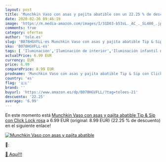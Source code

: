 ```yaml
---
layout: post
title: 'Munchkin Vaso con asas y pajita abatible con un 22.25 % de descuento'
date: 2020-02-26 09:46:19
image: 'https://m.media-amazon.com/images/I/31D03-b53sL._AC_._SL400_.jpg'
comments: true
category: ofertas
author: 'tole.es'
slug: 'B078HGVFLL-es Munchkin Vaso con asas y pajita abatible Tip & Sip con...'
sku: 'B078HGVFLL-es'
tags: [ 'Iluminación','Iluminación de interior','Iluminación infantil nocturna','Lámparas e iluminación infantil','munchkin', ]
actualPrice: 6.99 EUR
currency: EUR
price: 6.99
comparePrice: 8.99 EUR
prodname: 'Munchkin Vaso con asas y pajita abatible Tip & Sip con Click Lock  rosa'
country: 'es'
flag: '🇪🇸'
brand: ''
buyurl: 'https://www.amazon.es/dp/B078HGVFLL/?tag=tolees-21'
descuento: '22.25'
average: '6.99'
---
```


En este momento está [Munchkin Vaso con asas y pajita abatible Tip & Sip con Click Lock  rosa](https://www.amazon.es/dp/B078HGVFLL/?tag=tolees-21) a 6.99 EUR (original: 8.99 EUR) (22.25 %  de descuento) en el siguiente enlace!

[![Munchkin Vaso con asas y pajita abatible](https://m.media-amazon.com/images/I/31D03-b53sL._AC_._SL400_.jpg)](https://www.amazon.es/dp/B078HGVFLL/?tag=tolees-21)

🔎:


[🛒 Aquí!!!](https://www.amazon.es/dp/B078HGVFLL/?tag=tolees-21)
